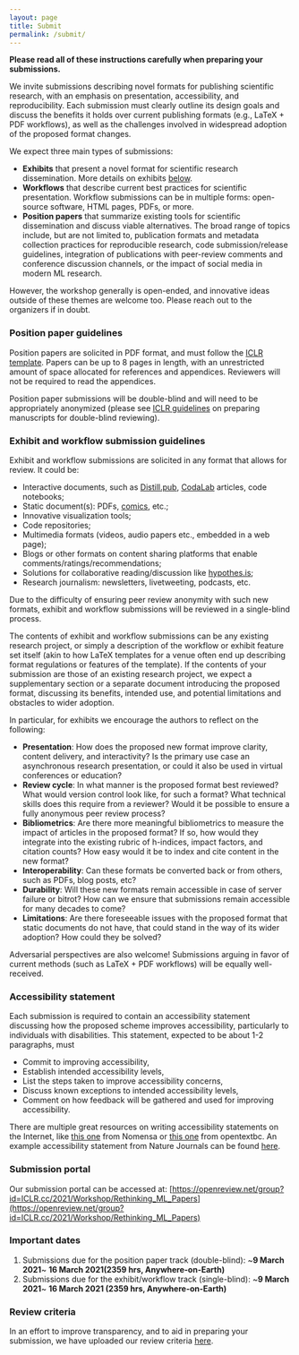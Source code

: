 ```yaml
---
layout: page
title: Submit
permalink: /submit/
---
```


**Please read all of these instructions carefully when preparing your submissions.**

We invite submissions describing novel formats for publishing scientific research, with an emphasis on presentation, accessibility, and reproducibility. Each submission must clearly outline its design goals and discuss the benefits it holds over current publishing formats (e.g., LaTeX + PDF workflows), as well as the challenges involved in widespread adoption of the proposed format changes.

We expect three main types of submissions:
* **Exhibits** that present a novel format for scientific research dissemination. More details on exhibits [below](#exhibit-and-workflow-submission-guidelines).
* **Workflows** that describe current best practices for scientific presentation. Workflow submissions can be in multiple forms: open-source software, HTML pages, PDFs, or more.
* **Position papers** that summarize existing tools for scientific dissemination and discuss viable alternatives. The broad range of topics include, but are not limited to, publication formats and metadata collection practices for reproducible research, code submission/release guidelines, integration of publications with peer-review comments and conference discussion channels, or the impact of social media in modern ML research.

However, the workshop generally is open-ended, and innovative ideas outside of these themes are welcome too. Please reach out to the organizers if in doubt.


### Position paper guidelines

Position papers are solicited in PDF format, and must follow the [ICLR template](https://github.com/ICLR/Master-Template/raw/master/archive/iclr2021.zip). Papers can be up to 8 pages in length, with an unrestricted amount of space allocated for references and appendices. Reviewers will not be required to read the appendices.

Position paper submissions will be double-blind and will need to be appropriately anonymized (please see [ICLR guidelines](https://iclr.cc/Conferences/2021/CallForPapers) on preparing manuscripts for double-blind reviewing).


### Exhibit and workflow submission guidelines

Exhibit and workflow submissions are solicited in any format that allows for review. It could be:
* Interactive documents, such as [Distill.pub](https://distill.pub/), [CodaLab](https://codalab.org/) articles, code notebooks;
* Static document(s): PDFs, [comics](https://github.com/acmi-lab/superheroes-deep-learning), etc.;
* Innovative visualization tools;
* Code repositories;
* Multimedia formats (videos, audio papers etc., embedded in a web page);
* Blogs or other formats on content sharing platforms that enable comments/ratings/recommendations;
* Solutions for collaborative reading/discussion like [hypothes.is](https://web.hypothes.is/);
* Research journalism: newsletters, livetweeting, podcasts, etc.

Due to the difficulty of ensuring peer review anonymity with such new formats, exhibit and workflow submissions will be reviewed in a single-blind process.

The contents of exhibit and workflow submissions can be any existing research project, or simply a description of the workflow or exhibit feature set itself (akin to how LaTeX templates for a venue often end up describing format regulations or features of the template). If the contents of your  submission are those of an  existing research project, we expect a supplementary section or a separate document introducing the proposed format, discussing its benefits, intended use, and potential limitations and obstacles to wider adoption. 

In particular, for exhibits we encourage the authors to reflect on the following:
* **Presentation**: How does the proposed new format improve clarity, content delivery, and interactivity? Is the primary use case an asynchronous research presentation, or could it also be used in virtual conferences or education?
* **Review cycle**: In what manner is the proposed format best reviewed? What would version control look like, for such a format? What technical skills does this require from a reviewer? Would it be possible to ensure a fully anonymous peer review process?
* **Bibliometrics**: Are there more meaningful bibliometrics to measure the impact of articles in the proposed format? If so, how would they integrate into the existing rubric of h-indices, impact factors, and citation counts? How easy would it be to index and cite content in the new format?
* **Interoperability**: Can these formats be converted back or from others, such as PDFs, blog posts, etc?
* **Durability**: Will these new formats remain accessible in case of server failure or bitrot? How can we ensure that submissions remain accessible for many decades to come?
* **Limitations**: Are there foreseeable issues with the proposed format that static documents do not have, that could stand in the way of its wider adoption? How could they be solved?

Adversarial perspectives are also welcome! Submissions arguing in favor of current methods (such as LaTeX + PDF workflows) will be equally well-received.


### Accessibility statement

Each submission is required to contain an accessibility statement discussing how the proposed scheme improves accessibility, particularly to individuals with disabilities. This statement, expected to be about 1-2 paragraphs, must
* Commit to improving accessibility,
* Establish intended accessibility levels,
* List the steps taken to improve accessibility concerns,
* Discuss known exceptions to intended accessibility levels,
* Comment on how feedback will be gathered and used for improving accessibility.

There are multiple great resources on writing accessibility statements on the Internet, like [this one](https://www.nomensa.com/blog/2009/writing-an-accessibility-statement) from Nomensa or [this one](https://opentextbc.ca/accessibilitytoolkit/chapter/accessibility-statements/) from opentextbc. An example accessibility statement from Nature Journals can be found [here](https://www.nature.com/info/accessibility-statement).


### Submission portal

Our submission portal can be accessed at: [https://openreview.net/group?id=ICLR.cc/2021/Workshop/Rethinking_ML_Papers](https://openreview.net/group?id=ICLR.cc/2021/Workshop/Rethinking_ML_Papers)


### Important dates

1. Submissions due for the position paper track (double-blind): ~**9 March 2021**~ **16 March 2021(2359 hrs, Anywhere-on-Earth)**
2. Submissions due for the exhibit/workflow track (single-blind): ~**9 March 2021**~ **16 March 2021 (2359 hrs, Anywhere-on-Earth)**


### Review criteria

In an effort to improve transparency, and to aid in preparing your submission, we have uploaded our review criteria [here](https://docs.google.com/document/d/1QJeEf1KPSaezdhZgltqJm0LA-M7qx2Ja2leFTRkhUPo/edit?usp=sharing).
